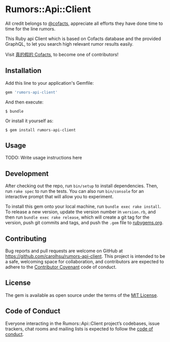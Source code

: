 # Rumors::Api::Client

All credit belongs to [@cofacts](https://github.com/cofacts), appreciate all efforts they have done time to time for the line rumors.

This Ruby api Client which is based on Cofacts database and the provided GraphQL, to let you search high relevant rumor results easily.

Visit [真的假的 Cofacts](https://beta.hackfoldr.org/cofacts), to become one of contributors!

## Installation

Add this line to your application's Gemfile:

```ruby
gem 'rumors-api-client'
```

And then execute:

    $ bundle

Or install it yourself as:

    $ gem install rumors-api-client

## Usage

TODO: Write usage instructions here

## Development

After checking out the repo, run `bin/setup` to install dependencies. Then, run `rake spec` to run the tests. You can also run `bin/console` for an interactive prompt that will allow you to experiment.

To install this gem onto your local machine, run `bundle exec rake install`. To release a new version, update the version number in `version.rb`, and then run `bundle exec rake release`, which will create a git tag for the version, push git commits and tags, and push the `.gem` file to [rubygems.org](https://rubygems.org).

## Contributing

Bug reports and pull requests are welcome on GitHub at https://github.com/carolhsu/rumors-api-client. This project is intended to be a safe, welcoming space for collaboration, and contributors are expected to adhere to the [Contributor Covenant](http://contributor-covenant.org) code of conduct.

## License

The gem is available as open source under the terms of the [MIT License](https://opensource.org/licenses/MIT).

## Code of Conduct

Everyone interacting in the Rumors::Api::Client project’s codebases, issue trackers, chat rooms and mailing lists is expected to follow the [code of conduct](https://github.com/[USERNAME]/rumors-api-client/blob/master/CODE_OF_CONDUCT.md).
